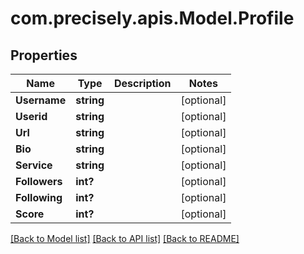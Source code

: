 # com.precisely.apis.Model.Profile
## Properties

Name | Type | Description | Notes
------------ | ------------- | ------------- | -------------
**Username** | **string** |  | [optional] 
**Userid** | **string** |  | [optional] 
**Url** | **string** |  | [optional] 
**Bio** | **string** |  | [optional] 
**Service** | **string** |  | [optional] 
**Followers** | **int?** |  | [optional] 
**Following** | **int?** |  | [optional] 
**Score** | **int?** |  | [optional] 

[[Back to Model list]](../README.md#documentation-for-models) [[Back to API list]](../README.md#documentation-for-api-endpoints) [[Back to README]](../README.md)

